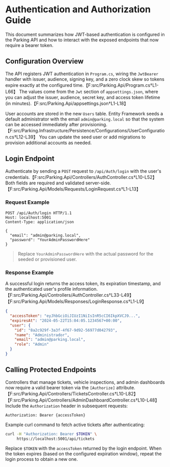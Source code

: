 # Authentication and Authorization Guide

This document summarizes how JWT-based authentication is configured in the Parking API and how to interact with the exposed endpoints that now require a bearer token.

## Configuration Overview

The API registers JWT authentication in `Program.cs`, wiring the `JwtBearer` handler with issuer, audience, signing key, and a zero clock skew so tokens expire exactly at the configured time.【F:src/Parking.Api/Program.cs†L1-L66】  The values come from the `Jwt` section of `appsettings.json`, where you can adjust the issuer, audience, secret key, and access token lifetime (in minutes).【F:src/Parking.Api/appsettings.json†L1-L18】

User accounts are stored in the new `Users` table. Entity Framework seeds a default administrator with the email `admin@parking.local` so that the system can be accessed immediately after provisioning.【F:src/Parking.Infrastructure/Persistence/Configurations/UserConfiguration.cs†L12-L39】  You can update the seed user or add migrations to provision additional accounts as needed.

## Login Endpoint

Authenticate by sending a `POST` request to `/api/Auth/login` with the user's credentials.【F:src/Parking.Api/Controllers/AuthController.cs†L10-L52】  Both fields are required and validated server-side.【F:src/Parking.Api/Models/Requests/LoginRequest.cs†L1-L13】

### Request Example

```http
POST /api/Auth/login HTTP/1.1
Host: localhost:5001
Content-Type: application/json

{
  "email": "admin@parking.local",
  "password": "YourAdminPasswordHere"
}
```

> Replace `YourAdminPasswordHere` with the actual password for the seeded or provisioned user.

### Response Example

A successful login returns the access token, its expiration timestamp, and the authenticated user's profile information.【F:src/Parking.Api/Controllers/AuthController.cs†L33-L49】【F:src/Parking.Api/Models/Responses/LoginResponse.cs†L1-L9】

```json
{
  "accessToken": "eyJhbGciOiJIUzI1NiIsInR5cCI6IkpXVCJ9...",
  "expiresAt": "2024-05-22T15:04:05.1234567+00:00",
  "user": {
    "id": "8a2c929f-3a3f-4f67-9d92-56977d042793",
    "name": "Administrador",
    "email": "admin@parking.local",
    "role": "Admin"
  }
}
```

## Calling Protected Endpoints

Controllers that manage tickets, vehicle inspections, and admin dashboards now require a valid bearer token via the `[Authorize]` attribute.【F:src/Parking.Api/Controllers/TicketsController.cs†L10-L82】【F:src/Parking.Api/Controllers/AdminDashboardController.cs†L10-L48】  Include the `Authorization` header in subsequent requests:

```http
Authorization: Bearer {accessToken}
```

Example curl command to fetch active tickets after authenticating:

```bash
curl -H "Authorization: Bearer $TOKEN" \
     https://localhost:5001/api/tickets
```

Replace `$TOKEN` with the `accessToken` returned by the login endpoint. When the token expires (based on the configured expiration window), repeat the login process to obtain a new one.

